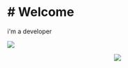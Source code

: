 <h1 align-center># Welcome</h1>

i'm a developer

<img align="center" src="https://github-readme-stats.vercel.app/api?username=LucasError404&theme=ayu-mirage&show_icons=true" />

<p align="center">
  <a href="https://skillicons.dev">
    <img src="https://skillicons.dev/icons?i=git,ansible,arduino,bash,docker,bootstrap,express,github,gitlab,html,css,js,nodejs,idea,java,laravel,linux,mysql,nginx,php,postgres,postman,py,raspberrypi,react,tailwind,ts,vscode,visualstudio,bsd&theme=light" />
  </a>
</p>
